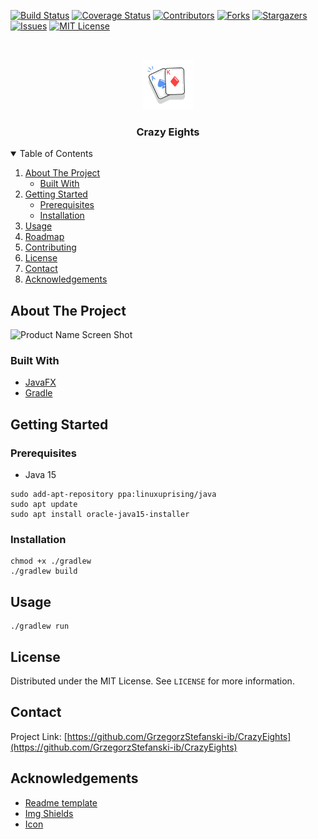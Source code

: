 
[![Build Status][build-shield]][build-url]
[![Coverage Status][cover-shield]][cover-url]
[![Contributors][contributors-shield]][contributors-url]
[![Forks][forks-shield]][forks-url]
[![Stargazers][stars-shield]][stars-url]
[![Issues][issues-shield]][issues-url]
[![MIT License][license-shield]][license-url]




<!-- PROJECT LOGO -->
<br />
<p align="center">
  <a href="https://github.com/GrzegorzStefanski-ib/CrazyEights">
    <img src="images/icon.svg" alt="Icon" width="80" height="80">
  </a>

  <h3 align="center">Crazy Eights</h3>

</p>



<!-- TABLE OF CONTENTS -->
<details open="open">
  <summary>Table of Contents</summary>
  <ol>
    <li>
      <a href="#about-the-project">About The Project</a>
      <ul>
        <li><a href="#built-with">Built With</a></li>
      </ul>
    </li>
    <li>
      <a href="#getting-started">Getting Started</a>
      <ul>
        <li><a href="#prerequisites">Prerequisites</a></li>
        <li><a href="#installation">Installation</a></li>
      </ul>
    </li>
    <li><a href="#usage">Usage</a></li>
    <li><a href="#roadmap">Roadmap</a></li>
    <li><a href="#contributing">Contributing</a></li>
    <li><a href="#license">License</a></li>
    <li><a href="#contact">Contact</a></li>
    <li><a href="#acknowledgements">Acknowledgements</a></li>
  </ol>
</details>



<!-- ABOUT THE PROJECT -->
## About The Project

![Product Name Screen Shot][product-screenshot]


### Built With

* [JavaFX](https://openjfx.io/)
* [Gradle](https://gradle.org/)



<!-- GETTING STARTED -->
## Getting Started


### Prerequisites

* Java 15

``` 
sudo add-apt-repository ppa:linuxuprising/java
sudo apt update
sudo apt install oracle-java15-installer
```

### Installation

```
chmod +x ./gradlew
./gradlew build
```

<!-- USAGE EXAMPLES -->
## Usage

```
./gradlew run
```

<!-- LICENSE -->
## License

Distributed under the MIT License. See `LICENSE` for more information.

<!-- CONTACT -->
## Contact

Project Link: [https://github.com/GrzegorzStefanski-ib/CrazyEights](https://github.com/GrzegorzStefanski-ib/CrazyEights)



<!-- ACKNOWLEDGEMENTS -->
## Acknowledgements
* [Readme template](https://github.com/othneildrew/Best-README-Template)
* [Img Shields](https://shields.io)
* [Icon](https://lovepik.com/images/png-free.htm)


<!-- MARKDOWN LINKS & IMAGES -->
<!-- https://www.markdownguide.org/basic-syntax/#reference-style-links -->
[build-shield]: https://travis-ci.com/GrzegorzStefanski-ib/CrazyEights.svg?branch=master
[build-url]: https://travis-ci.com/GrzegorzStefanski-ib/CrazyEights
[cover-shield]: https://codecov.io/gh/GrzegorzStefanski-ib/CrazyEights/branch/master/graph/badge.svg?token=6BWG03FJEL
[cover-url]: https://codecov.io/gh/GrzegorzStefanski-ib/CrazyEights
[contributors-shield]: https://img.shields.io/github/contributors/GrzegorzStefanski-ib/CrazyEights.svg
[contributors-url]: https://github.com/GrzegorzStefanski-ib/CrazyEights/graphs/contributors
[forks-shield]: https://img.shields.io/github/forks/GrzegorzStefanski-ib/CrazyEights.svg
[forks-url]: https://github.com/GrzegorzStefanski-ib/CrazyEights/network/members
[stars-shield]: https://img.shields.io/github/stars/GrzegorzStefanski-ib/CrazyEights.svg
[stars-url]: https://github.com/GrzegorzStefanski-ib/CrazyEights/stargazers
[issues-shield]: https://img.shields.io/github/issues/GrzegorzStefanski-ib/CrazyEights.svg
[issues-url]: https://github.com/GrzegorzStefanski-ib/CrazyEights/issues
[license-shield]: https://img.shields.io/badge/License-MIT-yellow.svg
[license-url]: https://github.com/GrzegorzStefanski-ib/CrazyEights/blob/master/LICENSE
[product-screenshot]: images/product.png